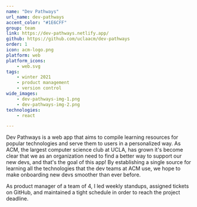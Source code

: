 ```yaml
---
name: "Dev Pathways"
url_name: dev-pathways
accent_color: "#1E6CFF"
group: team
link: https://dev-pathways.netlify.app/
github: https://github.com/uclaacm/dev-pathways
order: 1
icon: acm-logo.png
platform: web
platform_icons: 
    - web.svg
tags: 
    - winter 2021
    - product management
    - version control
wide_images: 
    - dev-pathways-img-1.png
    - dev-pathways-img-2.png
technologies:
    - react 

---
```

Dev Pathways is a web app that aims to compile learning resources for popular technologies and serve them to users in a personalized way. As ACM, the largest computer science club at UCLA, has grown it's become clear that we as an organization need to find a better way to support our new devs, and that's the goal of this app! By establishing a single source for learning all the technologies that the dev teams at ACM use, we hope to make onboarding new devs smoother than ever before.

As product manager of a team of 4, I led weekly standups, assigned tickets on GitHub, and maintained a tight schedule in order to reach the project deadline. 
